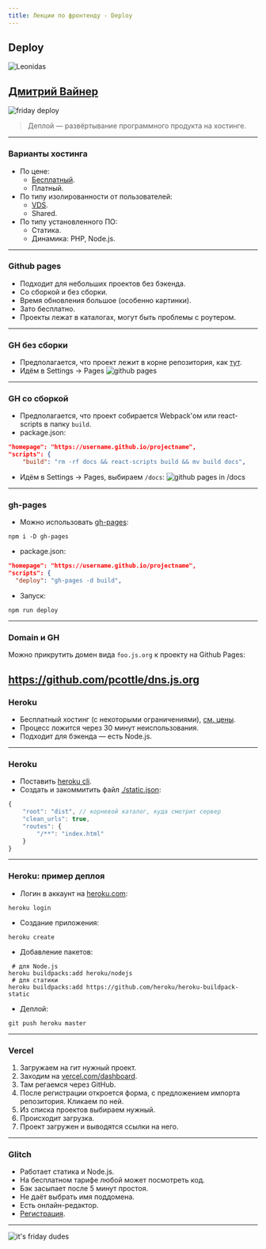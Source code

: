 ```yaml
---
title: Лекции по фронтенду - Deploy
---
```


## Deploy

![Leonidas](assets/deploy/leonid.png)

[Дмитрий Вайнер](https://github.com/dmitryweiner)
---

![friday deploy](assets/deploy/friday.png)

> Деплой &mdash; развёртывание программного продукта на хостинге.

---
### Варианты хостинга
* По цене:
  * [Бесплатный](https://ru.wikipedia.org/wiki/%D0%91%D0%B5%D1%81%D0%BF%D0%BB%D0%B0%D1%82%D0%BD%D1%8B%D0%B9_%D1%85%D0%BE%D1%81%D1%82%D0%B8%D0%BD%D0%B3).
  * Платный.
* По типу изолированности от пользователей:
  * [VDS](https://ru.wikipedia.org/wiki/VPS).
  * Shared.
* По типу установленного ПО:
  * Статика.
  * Динамика: PHP, Node.js.
---

### Github pages
* Подходит для небольших проектов без бэкенда.
* Со сборкой и без сборки.
* Время обновления большое (особенно картинки).
* Зато бесплатно.
* Проекты лежат в каталогах, могут быть проблемы с роутером.
---

### GH без сборки
* Предполагается, что проект лежит в корне репозитория, как [тут](https://github.com/dmitryweiner/907sv-react).
* Идём в Settings -> Pages
![github pages](assets/deploy/gh.png)
---

### GH со сборкой
* Предполагается, что проект собирается Webpack'ом или react-scripts в папку ```build```.
* package.json:
```json
"homepage": "https://username.github.io/projectname",
"scripts": {
    "build": "rm -rf docs && react-scripts build && mv build docs",
```
* Идём в Settings -> Pages, выбираем ```/docs```:
  ![github pages in /docs](assets/deploy/gh-docs.png)
---

### gh-pages
* Можно использовать [gh-pages](https://dev.to/yuribenjamin/how-to-deploy-react-app-in-github-pages-2a1f):
```shell
npm i -D gh-pages
```
* package.json:
```json
"homepage": "https://username.github.io/projectname",
"scripts": {
  "deploy": "gh-pages -d build",
```
* Запуск:
```shell
npm run deploy
```
---

### Domain и GH
Можно прикрутить домен вида ```foo.js.org``` к проекту на Github Pages:

https://github.com/pcottle/dns.js.org
---

### Heroku
* Бесплатный хостинг (с некоторыми ограничениями), [см. цены](https://www.heroku.com/pricing).
* Процесс ложится через 30 минут неиспользования.
* Подходит для бэкенда &mdash; есть Node.js.
---

### Heroku
* Поставить [heroku cli](https://devcenter.heroku.com/articles/heroku-cli).
* Создать и закоммитить файл [./static.json](https://github.com/heroku/heroku-buildpack-static#configuration):
```js
{
    "root": "dist", // корневой каталог, куда смотрит сервер
    "clean_urls": true,
    "routes": {
        "/**": "index.html"
    }
}
```
---

### Heroku: пример деплоя
* Логин в аккаунт на [heroku.com](https://signup.heroku.com/):
```shell
heroku login
```
* Создание приложения:
```shell
heroku create
```
* Добавление пакетов:
```shell
 # для Node.js
heroku buildpacks:add heroku/nodejs
 # для статики
heroku buildpacks:add https://github.com/heroku/heroku-buildpack-static
```
* Деплой:
```shell
git push heroku master
```
---

### Vercel
1. Загружаем на гит нужный проект.
2. Заходим на [vercel.com/dashboard](https://vercel.com/dashboard).
3. Там регаемся через GitHub.
4. После регистрации откроется форма, с предложением импорта репозитория. Кликаем по ней.
5. Из списка проектов выбираем нужный.
6. Происходит загрузка.
7. Проект загружен и выводятся ссылки на него.

---

### Glitch
* Работает статика и Node.js.
* На бесплатном тарифе любой может посмотреть код.
* Бэк засыпает после 5 минут простоя.
* Не даёт выбрать имя поддомена.
* Есть онлайн-редактор.
* [Регистрация](https://glitch.com/signup).
---

![it's friday dudes](assets/deploy/friday1.jpg)